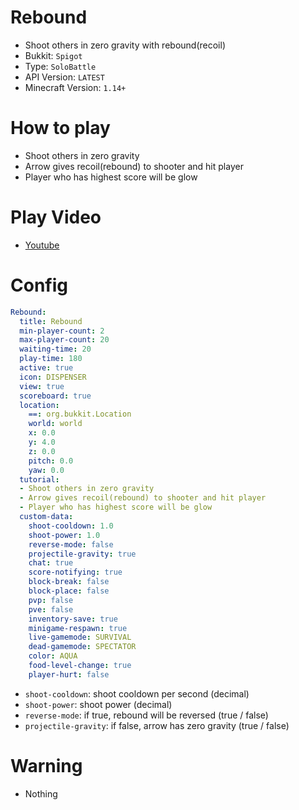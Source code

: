 # Rebound
- Shoot others in zero gravity with rebound(recoil)
- Bukkit: `Spigot`
- Type: `SoloBattle`
- API Version: `LATEST`
- Minecraft Version: `1.14+`



# How to play
- Shoot others in zero gravity
- Arrow gives recoil(rebound) to shooter and hit player
- Player who has highest score will be glow

# Play Video
- [Youtube](https://www.youtube.com/watch?v=5HrHjrckS38)



# Config
```yaml
Rebound:
  title: Rebound
  min-player-count: 2
  max-player-count: 20
  waiting-time: 20
  play-time: 180
  active: true
  icon: DISPENSER
  view: true
  scoreboard: true
  location:
    ==: org.bukkit.Location
    world: world
    x: 0.0
    y: 4.0
    z: 0.0
    pitch: 0.0
    yaw: 0.0
  tutorial:
  - Shoot others in zero gravity
  - Arrow gives recoil(rebound) to shooter and hit player
  - Player who has highest score will be glow
  custom-data:
    shoot-cooldown: 1.0
    shoot-power: 1.0
    reverse-mode: false
    projectile-gravity: true
    chat: true
    score-notifying: true
    block-break: false
    block-place: false
    pvp: false
    pve: false
    inventory-save: true
    minigame-respawn: true
    live-gamemode: SURVIVAL
    dead-gamemode: SPECTATOR
    color: AQUA
    food-level-change: true
    player-hurt: false
```
- `shoot-cooldown`: shoot cooldown per second (decimal)
- `shoot-power`: shoot power (decimal)
- `reverse-mode`: if true, rebound will be reversed (true / false)
- `projectile-gravity`: if false, arrow has zero gravity (true / false)



# Warning
- Nothing